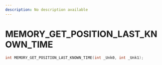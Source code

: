 ```yaml
---
description: No description available 
---
```


# MEMORY_GET_POSITION_LAST_KNOWN_TIME

```cpp
int MEMORY_GET_POSITION_LAST_KNOWN_TIME(int _Unk0, int _Unk1);
```